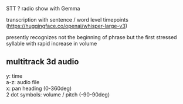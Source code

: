 STT ? radio show with Gemma  
  
transcription with sentence / word level timepoints  
(https://huggingface.co/openai/whisper-large-v3)  

presently recognizes not the beginning of phrase but the first stressed syllable with rapid increase in volume  

multitrack 3d audio
-------------------
y: time  
a-z: audio file  
x: pan heading (0-360deg)  
2 dot symbols: volume / pitch (-90-90deg)  
